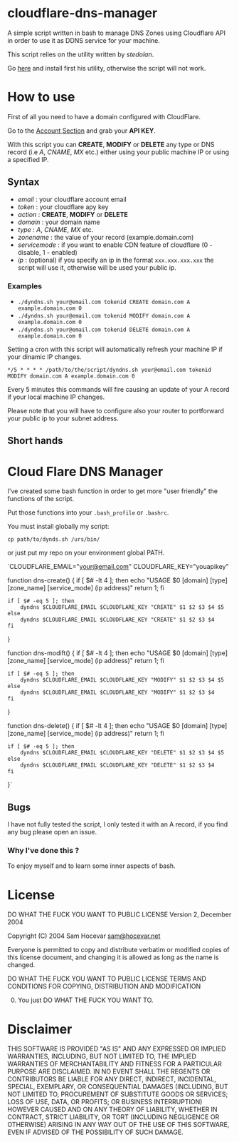cloudflare-dns-manager
======================

A simple script written in bash to manage DNS Zones using Cloudflare API in order to use it as DDNS service for your machine. 

This script relies on the utility written by _stedolan_.

Go [here](https://github.com/stedolan/jq) and install first his utility, otherwise the script will not work.

# How to use

First of all you need to have a domain configured with CloudFlare. 

Go to the [Account Section](https://www.cloudflare.com/my-account) and grab your __API KEY__.

With this script you can __CREATE__, __MODIFY__ or __DELETE__ any type or DNS record (i.e _A_, _CNAME_, _MX_ etc.) either using your public machine IP or using a specified IP.

## Syntax

- _email_ : your cloudflare account email
- _token_ : your cloudflare apy key
- _action_ : __CREATE__, __MODIFY__ or __DELETE__
- _domain_ : your domain name
- _type_ : _A_, _CNAME_, _MX_ etc.
- _zonename_ : the value of your record (example.domain.com)
- _servicemode_ : if you want to enable CDN feature of cloudflare (0 - disable, 1 - enabled)
- _ip_ : (optional) if you specify an ip in the format `xxx.xxx.xxx.xxx` the script will use it, otherwise will be used your public ip. 

### Examples

- `./dyndns.sh your@email.com tokenid CREATE domain.com A example.domain.com 0`
- `./dyndns.sh your@email.com tokenid MODIFY domain.com A example.domain.com 0`
- `./dyndns.sh your@email.com tokenid DELETE domain.com A example.domain.com 0`

Setting a cron with this script will automatically refresh your machine IP if your dinamic IP changes. 

`*/5 * * * * /path/to/the/script/dyndns.sh your@email.com tokenid MODIFY domain.com A example.domain.com 0`

Every 5 minutes this commands will fire causing an update of your A record if your local machine IP changes. 

Please note that you will have to configure also your router to portforward your public ip to your subnet address.

## Short hands

# Cloud Flare DNS Manager

I've created some bash function in order to get more "user friendly" the functions of the script. 

Put those functions into your `.bash_profile` or `.bashrc`.

You must install globally my script: 

`cp path/to/dynds.sh /urs/bin/`

or just put my repo on your environment global PATH.

`CLOUDFLARE_EMAIL="your@email.com"
CLOUDFLARE_KEY="youapikey"

function dns-create() {
    if [ $# -lt 4 ]; then
        echo "USAGE $0 [domain] [type] [zone_name] [service_mode] (ip address)"
        return 1;
    fi

    if [ $# -eq 5 ]; then
        dyndns $CLOUDFLARE_EMAIL $CLOUDFLARE_KEY "CREATE" $1 $2 $3 $4 $5
    else
        dyndns $CLOUDFLARE_EMAIL $CLOUDFLARE_KEY "CREATE" $1 $2 $3 $4 
    fi
}

function dns-modift() {
    if [ $# -lt 4 ]; then
        echo "USAGE $0 [domain] [type] [zone_name] [service_mode] (ip address)"
        return 1;
    fi

    if [ $# -eq 5 ]; then
        dyndns $CLOUDFLARE_EMAIL $CLOUDFLARE_KEY "MODIFY" $1 $2 $3 $4 $5
    else
        dyndns $CLOUDFLARE_EMAIL $CLOUDFLARE_KEY "MODIFY" $1 $2 $3 $4 
    fi
}

function dns-delete() {
    if [ $# -lt 4 ]; then
        echo "USAGE $0 [domain] [type] [zone_name] [service_mode] (ip address)"
        return 1;
    fi

    if [ $# -eq 5 ]; then
        dyndns $CLOUDFLARE_EMAIL $CLOUDFLARE_KEY "DELETE" $1 $2 $3 $4 $5
    else
        dyndns $CLOUDFLARE_EMAIL $CLOUDFLARE_KEY "DELETE" $1 $2 $3 $4 
    fi
}`

## Bugs

I have not fully tested the script, I only tested it with an A record, if you find any bug please open an issue.

### Why I've done this ?

To enjoy myself and to learn some inner aspects of bash. 

# License

DO WHAT THE FUCK YOU WANT TO PUBLIC LICENSE
Version 2, December 2004

Copyright (C) 2004 Sam Hocevar <sam@hocevar.net>

Everyone is permitted to copy and distribute verbatim or modified
copies of this license document, and changing it is allowed as long
as the name is changed.

DO WHAT THE FUCK YOU WANT TO PUBLIC LICENSE
TERMS AND CONDITIONS FOR COPYING, DISTRIBUTION AND MODIFICATION

0. You just DO WHAT THE FUCK YOU WANT TO.

# Disclaimer

THIS SOFTWARE IS PROVIDED "AS IS" AND ANY EXPRESSED OR IMPLIED WARRANTIES, INCLUDING, BUT NOT LIMITED TO, THE IMPLIED WARRANTIES OF MERCHANTABILITY AND FITNESS FOR A PARTICULAR PURPOSE ARE DISCLAIMED. IN NO EVENT SHALL THE REGENTS OR CONTRIBUTORS BE LIABLE FOR ANY DIRECT, INDIRECT, INCIDENTAL, SPECIAL, EXEMPLARY, OR CONSEQUENTIAL DAMAGES (INCLUDING, BUT NOT LIMITED TO, PROCUREMENT OF SUBSTITUTE GOODS OR SERVICES; LOSS OF USE, DATA, OR PROFITS; OR BUSINESS INTERRUPTION)
HOWEVER CAUSED AND ON ANY THEORY OF LIABILITY, WHETHER IN CONTRACT, STRICT LIABILITY, OR TORT (INCLUDING NEGLIGENCE OR OTHERWISE) ARISING IN ANY WAY OUT OF THE USE OF THIS SOFTWARE, EVEN IF ADVISED OF THE POSSIBILITY OF SUCH DAMAGE.
